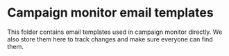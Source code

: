 # Campaign monitor email templates

This folder contains email templates used in campaign monitor directly. We also store them here to track changes and make sure everyone can find them.
